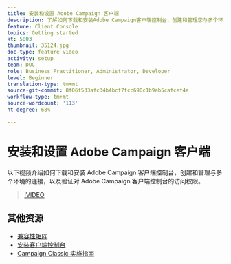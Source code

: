 ```yaml
---
title: 安装和设置 Adobe Campaign 客户端
description: 了解如何下载和安装Adobe Campaign客户端控制台，创建和管理您与多个环境的连接，以及验证对Adobe Campaign客户端控制台的访问权限。
feature: Client Console
topics: Getting started
kt: 5003
thumbnail: 35124.jpg
doc-type: feature video
activity: setup
team: DOC
role: Business Practitioner, Administrator, Developer
level: Beginner
translation-type: tm+mt
source-git-commit: 8f06f533afc34b4bcf7fcc690c1b9ab5cafcef4a
workflow-type: tm+mt
source-wordcount: '113'
ht-degree: 68%

---
```



# 安装和设置 Adobe Campaign 客户端

以下视频介绍如何下载和安装 Adobe Campaign 客户端控制台，创建和管理与多个环境的连接，以及验证对 Adobe Campaign 客户端控制台的访问权限。

>[!VIDEO](https://video.tv.adobe.com/v/35124?quality=12)

## 其他资源

* [兼容性矩阵](https://helpx.adobe.com/cn/campaign/kb/compatibility-matrix.html)
* [安装客户端控制台](https://docs.adobe.com/content/help/zh-Hans/campaign-classic/using/installing-campaign-classic/installing-campaign-in-windows-/installing-the-client-console.html)
* [Campaign Classic 实施指南](https://helpx.adobe.com/cn/campaign/kb/acc-implementation.html)
